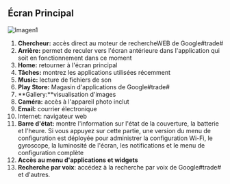 ## Écran Principal


![Imagen1](http://static.energysistem.com/images/manuals/42238/55912f398979f.jpg)

1.	**Chercheur:** accès direct au moteur de rechercheWEB de Google#trade#
2.	**Arrière:** permet de reculer vers l'écran antérieure dans l'application qui soit en fonctionnement dans ce moment
3.	**Home:** retourner à l'écran principal
4.	**Tâches:** montrez les applications utilisées récemment
5.	**Music:** lecture de fichiers de son
6.	**Play Store:** Magasin d'applications de Google#trade#
7.	**Gallery:**visualisation d'images
8.	**Caméra:** accès à l'appareil photo inclut
9.	**Email:** courrier électronique
10.	Internet: navigateur web
11.	**Barre d'état:** montre l'information sur l'état de la couverture, la batterie et l'heure. Si vous appuyez sur cette partie, une version du menu de configuration est déployée pour administrer la configuration Wi-Fi, le gyroscope, la luminosité de l'écran, les notifications et le menu de configuration complète
12.	**Accès au menu d'applications et widgets**
13.	**Recherche par voix**: accédez à la recherche par voix de Google#trade# et d'autres.
